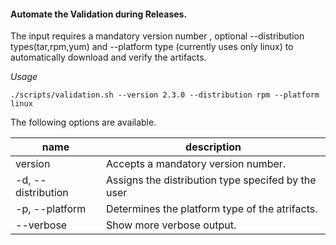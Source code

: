 #### Automate the Validation during Releases. 
The input requires a mandatory version number , optional --distribution types(tar,rpm,yum) and --platform type (currently uses only linux) to automatically download and verify the artifacts.

*Usage*
```
./scripts/validation.sh --version 2.3.0 --distribution rpm --platform linux 
```
The following options are available.

| name                   | description                                                         |
|------------------------|---------------------------------------------------------------------|
| version                | Accepts a mandatory version number.                                 |
| -d, --distribution     | Assigns the distribution type specifed by the user                  |
| -p, --platform         | Determines the platform type of the atrifacts.  		       |
| --verbose              | Show more verbose output.                                           |


